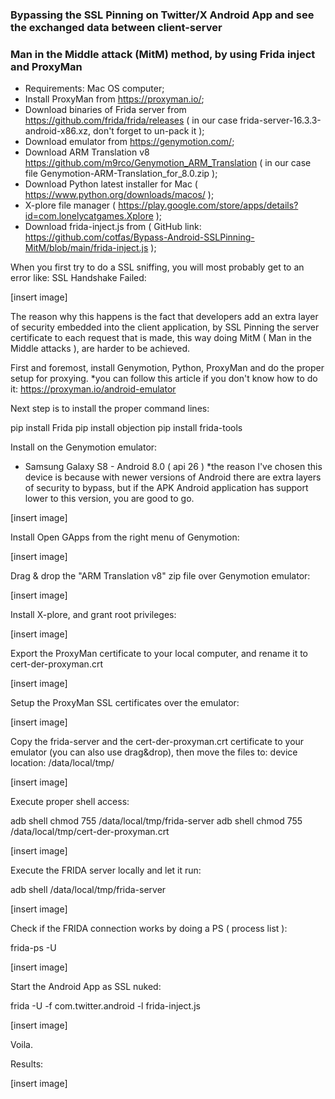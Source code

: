 ### Bypassing the SSL Pinning on Twitter/X Android App and see the exchanged data between client-server
### Man in the Middle attack (MitM) method, by using Frida inject and ProxyMan


- Requirements: Mac OS computer;
- Install ProxyMan from https://proxyman.io/;
- Download binaries of Frida server from https://github.com/frida/frida/releases ( in our case frida-server-16.3.3-android-x86.xz, don't forget to un-pack it );
- Download emulator from https://genymotion.com/;
- Download ARM Translation v8 https://github.com/m9rco/Genymotion_ARM_Translation ( in our case file Genymotion-ARM-Translation_for_8.0.zip );
- Download Python latest installer for Mac ( https://www.python.org/downloads/macos/ );
- X-plore file manager ( https://play.google.com/store/apps/details?id=com.lonelycatgames.Xplore );
- Download frida-inject.js from ( GitHub link: https://github.com/cotfas/Bypass-Android-SSLPinning-MitM/blob/main/frida-inject.js );

When you first try to do a SSL sniffing, you will most probably get to an error like: SSL Handshake Failed:

[insert image]

The reason why this happens is the fact that developers add an extra layer of security embedded into the client application, by SSL Pinning the server certificate to each request that is made, this way doing MitM ( Man in the Middle attacks ), are harder to be achieved.

First and foremost, install Genymotion, Python,  ProxyMan and do the proper setup for proxying. *you can follow this article if you don't know how to do it: https://proxyman.io/android-emulator

Next step is to install the proper command lines:

pip install Frida
pip install objection
pip install frida-tools

Install on the Genymotion emulator:
- Samsung Galaxy S8 - Android 8.0 ( api 26 ) *the reason I've chosen this device is because with newer versions of Android there are extra layers of security to bypass, but if the APK Android application has support lower to this version, you are good to go.

[insert image]

Install Open GApps from the right menu of Genymotion:

[insert image]

Drag & drop the "ARM Translation v8" zip file over Genymotion emulator:

[insert image]

Install X-plore, and grant root privileges:

[insert image]

Export the ProxyMan certificate to your local computer, and rename it to cert-der-proxyman.crt

[insert image]

Setup the ProxyMan SSL certificates over the emulator:

[insert image]

Copy the frida-server and the cert-der-proxyman.crt certificate to your emulator (you can also use drag&drop), then move the files to: device location: /data/local/tmp/

[insert image]

Execute proper shell access:

adb shell chmod 755 /data/local/tmp/frida-server
adb shell chmod 755 /data/local/tmp/cert-der-proxyman.crt

[insert image]

Execute the FRIDA server locally and let it run:

adb shell /data/local/tmp/frida-server

[insert image]

Check if the FRIDA connection works by doing a PS ( process list ):

frida-ps -U

[insert image]

Start the Android App as SSL nuked:

frida -U -f com.twitter.android -l frida-inject.js

[insert image]

Voila.

Results:

[insert image]
